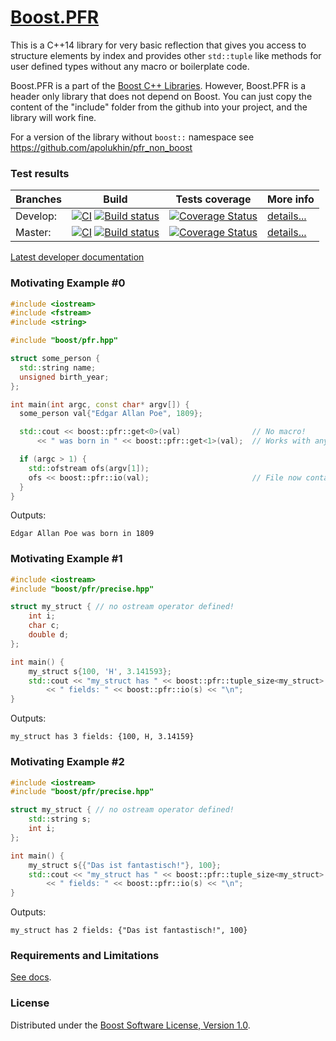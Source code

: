 # [Boost.PFR](https://boost.org/libs/pfr)

This is a C++14 library for very basic reflection that gives you access to structure elements by index and provides other `std::tuple` like methods for user defined types without any macro or boilerplate code.

Boost.PFR is a part of the [Boost C++ Libraries](https://github.com/boostorg). However, Boost.PFR is a header only library that does not depend on Boost. You can just copy the content of the "include" folder from the github into your project, and the library will work fine.

For a version of the library without `boost::` namespace see https://github.com/apolukhin/pfr_non_boost

### Test results

Branches        | Build         | Tests coverage | More info
----------------|-------------- | -------------- |-----------
Develop:        | [![CI](https://github.com/boostorg/pfr/actions/workflows/ci.yml/badge.svg?branch=develop)](https://github.com/boostorg/pfr/actions/workflows/ci.yml) [![Build status](https://ci.appveyor.com/api/projects/status/0mavmnkdmltcdmqa/branch/develop?svg=true)](https://ci.appveyor.com/project/apolukhin/pfr/branch/develop) | [![Coverage Status](https://coveralls.io/repos/github/apolukhin/magic_get/badge.png?branch=develop)](https://coveralls.io/github/apolukhin/magic_get?branch=develop) | [details...](https://www.boost.org/development/tests/develop/developer/pfr.html)
Master:         | [![CI](https://github.com/boostorg/pfr/actions/workflows/ci.yml/badge.svg?branch=master)](https://github.com/boostorg/pfr/actions/workflows/ci.yml) [![Build status](https://ci.appveyor.com/api/projects/status/0mavmnkdmltcdmqa/branch/master?svg=true)](https://ci.appveyor.com/project/apolukhin/pfr/branch/master) | [![Coverage Status](https://coveralls.io/repos/github/apolukhin/magic_get/badge.png?branch=master)](https://coveralls.io/github/apolukhin/magic_get?branch=master) | [details...](https://www.boost.org/development/tests/master/developer/pfr.html)

[Latest developer documentation](https://www.boost.org/doc/libs/develop/doc/html/boost_pfr.html)

### Motivating Example #0
```c++
#include <iostream>
#include <fstream>
#include <string>

#include "boost/pfr.hpp"

struct some_person {
  std::string name;
  unsigned birth_year;
};

int main(int argc, const char* argv[]) {
  some_person val{"Edgar Allan Poe", 1809};

  std::cout << boost::pfr::get<0>(val)                // No macro!
      << " was born in " << boost::pfr::get<1>(val);  // Works with any aggregate initializables!

  if (argc > 1) {
    std::ofstream ofs(argv[1]);
    ofs << boost::pfr::io(val);                       // File now contains: {"Edgar Allan Poe", 1809}
  }
}
```
Outputs:
```
Edgar Allan Poe was born in 1809
```


### Motivating Example #1
```c++
#include <iostream>
#include "boost/pfr/precise.hpp"

struct my_struct { // no ostream operator defined!
    int i;
    char c;
    double d;
};

int main() {
    my_struct s{100, 'H', 3.141593};
    std::cout << "my_struct has " << boost::pfr::tuple_size<my_struct>::value
        << " fields: " << boost::pfr::io(s) << "\n";
}

```

Outputs:
```
my_struct has 3 fields: {100, H, 3.14159}
```

### Motivating Example #2

```c++
#include <iostream>
#include "boost/pfr/precise.hpp"

struct my_struct { // no ostream operator defined!
    std::string s;
    int i;
};

int main() {
    my_struct s{{"Das ist fantastisch!"}, 100};
    std::cout << "my_struct has " << boost::pfr::tuple_size<my_struct>::value
        << " fields: " << boost::pfr::io(s) << "\n";
}

```

Outputs:
```
my_struct has 2 fields: {"Das ist fantastisch!", 100}
```


### Requirements and Limitations

[See docs](https://www.boost.org/doc/libs/develop/doc/html/boost_pfr.html).

### License

Distributed under the [Boost Software License, Version 1.0](https://boost.org/LICENSE_1_0.txt).
